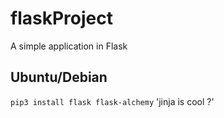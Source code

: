 # flaskProject
A simple application in Flask

## Ubuntu/Debian
`pip3 install flask flask-alchemy`
'jinja is cool ?'
